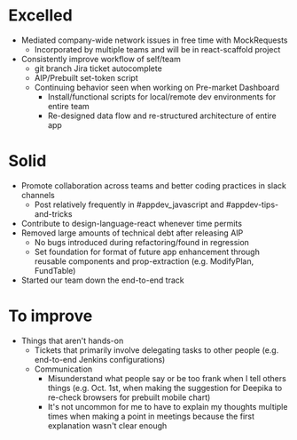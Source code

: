 # Excelled

* Mediated company-wide network issues in free time with MockRequests
    * Incorporated by multiple teams and will be in react-scaffold project
* Consistently improve workflow of self/team
    * git branch Jira ticket autocomplete
    * AIP/Prebuilt set-token script
    * Continuing behavior seen when working on Pre-market Dashboard
        * Install/functional scripts for local/remote dev environments for entire team
        * Re-designed data flow and re-structured architecture of entire app

# Solid

* Promote collaboration across teams and better coding practices in slack channels
    * Post relatively frequently in #appdev_javascript and #appdev-tips-and-tricks
* Contribute to design-language-react whenever time permits
* Removed large amounts of technical debt after releasing AIP
    * No bugs introduced during refactoring/found in regression
    * Set foundation for format of future app enhancement through reusable components and prop-extraction (e.g. ModifyPlan, FundTable)
* Started our team down the end-to-end track

# To improve

* Things that aren't hands-on
    * Tickets that primarily involve delegating tasks to other people (e.g. end-to-end Jenkins configurations)
    * Communication
        * Misunderstand what people say or be too frank when I tell others things (e.g. Oct. 1st, when making the suggestion for Deepika to re-check browsers for prebuilt mobile chart)
        * It's not uncommon for me to have to explain my thoughts multiple times when making a point in meetings because the first explanation wasn't clear enough
